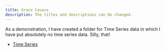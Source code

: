 ```yaml
---
title: Grace Cavaco
description: The titles and descriptions can be changed.
---
```


As a demonstration, I have created a folder for Time Series data in which I have put absolutely no time series data.  Silly, that! 

* [Time Series](/timeseries/index.md)
